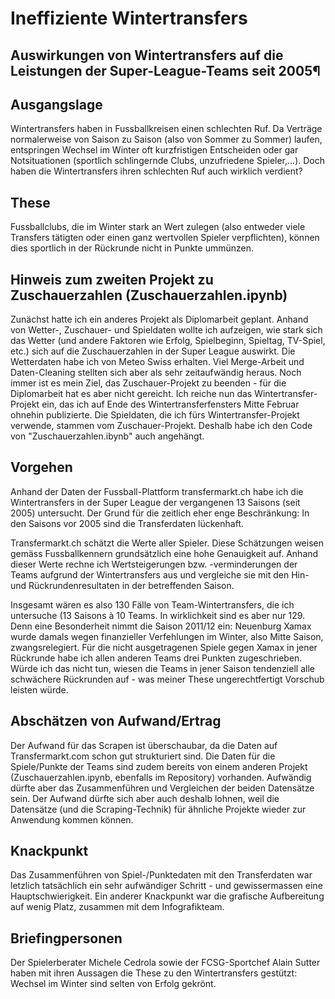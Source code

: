 # Ineffiziente Wintertransfers
## Auswirkungen von Wintertransfers auf die Leistungen der Super-League-Teams seit 2005¶

## Ausgangslage
Wintertransfers haben in Fussballkreisen einen schlechten Ruf. Da Verträge normalerweise von Saison zu Saison (also von Sommer zu Sommer) laufen, entspringen Wechsel im Winter oft kurzfristigen Entscheiden oder gar Notsituationen (sportlich schlingernde Clubs, unzufriedene Spieler,...). Doch haben die Wintertransfers ihren schlechten Ruf auch wirklich verdient? 

## These
Fussballclubs, die im Winter stark an Wert zulegen (also entweder viele Transfers tätigten oder einen ganz wertvollen Spieler verpflichten), können dies sportlich in der Rückrunde nicht in Punkte ummünzen.

## Hinweis zum zweiten Projekt zu Zuschauerzahlen (Zuschauerzahlen.ipynb)
Zunächst hatte ich ein anderes Projekt als Diplomarbeit geplant. Anhand von Wetter-, Zuschauer- und Spieldaten wollte ich aufzeigen, wie stark sich das Wetter (und andere Faktoren wie Erfolg, Spielbeginn, Spieltag, TV-Spiel, etc.) sich auf die Zuschauerzahlen in der Super League auswirkt. Die Wetterdaten habe ich von Meteo Swiss erhalten. Viel Merge-Arbeit und Daten-Cleaning stellten sich aber als sehr zeitaufwändig heraus. Noch immer ist es mein Ziel, das Zuschauer-Projekt zu beenden - für die Diplomarbeit hat es aber nicht gereicht. Ich reiche nun das Wintertransfer-Projekt ein, das ich auf Ende des Wintertransferfensters Mitte Februar ohnehin publizierte. Die Spieldaten, die ich fürs Wintertransfer-Projekt verwende, stammen vom Zuschauer-Projekt. Deshalb habe ich den Code von "Zuschauerzahlen.ibynb" auch angehängt.

## Vorgehen
Anhand der Daten der Fussball-Plattform transfermarkt.ch habe ich die Wintertransfers in der Super League der vergangenen 13 Saisons (seit 2005) untersucht. Der Grund für die zeitlich eher enge Beschränkung: In den Saisons vor 2005 sind die Transferdaten lückenhaft.

Transfermarkt.ch schätzt die Werte aller Spieler. Diese Schätzungen weisen gemäss Fussballkennern grundsätzlich eine hohe Genauigkeit auf. Anhand dieser Werte rechne ich Wertsteigerungen bzw. -verminderungen der Teams aufgrund der Wintertransfers aus und vergleiche sie mit den Hin- und Rückrundenresultaten in der betreffenden Saison.

Insgesamt wären es also 130 Fälle von Team-Wintertransfers, die ich untersuche (13 Saisons à 10 Teams. In wirklichkeit sind es aber nur 129. Denn eine Besonderheit nimmt die Saison 2011/12 ein: Neuenburg Xamax wurde damals wegen finanzieller Verfehlungen im Winter, also Mitte Saison, zwangsrelegiert. Für die nicht ausgetragenen Spiele gegen Xamax in jener Rückrunde habe ich allen anderen Teams drei Punkten zugeschrieben. Würde ich das nicht tun, wiesen die Teams in jener Saison tendenziell alle schwächere Rückrunden auf - was meiner These ungerechtfertigt Vorschub leisten würde.


## Abschätzen von Aufwand/Ertrag

Der Aufwand für das Scrapen ist überschaubar, da die Daten auf Transfermarkt.com schon gut strukturiert sind. Die Daten für die Spiele/Punkte der Teams sind zudem bereits von einem anderen Projekt (Zuschauerzahlen.ipynb, ebenfalls im Repository) vorhanden. Aufwändig dürfte aber das Zusammenführen und Vergleichen der beiden Datensätze sein. Der Aufwand dürfte sich aber auch deshalb lohnen, weil die Datensätze (und die Scraping-Technik) für ähnliche Projekte wieder zur Anwendung kommen können.

## Knackpunkt
Das Zusammenführen von Spiel-/Punktedaten mit den Transferdaten war letzlich tatsächlich ein sehr aufwändiger Schritt - und gewissermassen eine Hauptschwierigkeit. Ein anderer Knackpunkt war die grafische Aufbereitung auf wenig Platz, zusammen mit dem Infografikteam.

## Briefingpersonen
Der Spielerberater Michele Cedrola sowie der FCSG-Sportchef Alain Sutter haben mit ihren Aussagen die These zu den Wintertransfers gestützt: Wechsel im Winter sind selten von Erfolg gekrönt. 

